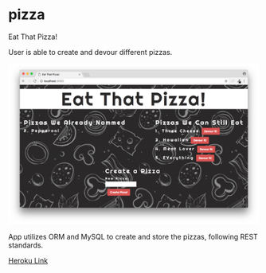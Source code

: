 # pizza

Eat That Pizza!

User is able to create and devour different pizzas.

![page-preview](./public/assets/images/page-preview.png)

App utilizes ORM and MySQL to create and store the pizzas, following REST standards.

[Heroku Link](https://quiet-beyond-79884.herokuapp.com/)